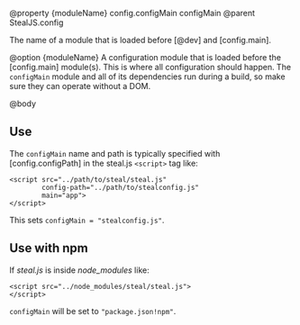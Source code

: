 @property {moduleName} config.configMain configMain
@parent StealJS.config

The name of a module that is loaded before [@dev] and [config.main].

@option {moduleName} A configuration module that is loaded before 
the [config.main] module(s). This is where all configuration 
should happen. The `configMain` module and all of its dependencies
run during a build, so make sure they can operate without a DOM.

@body

## Use


The `configMain` name and path is typically specified with [config.configPath] in the steal.js `<script>` tag like:

    <script src="../path/to/steal/steal.js"
            config-path="../path/to/stealconfig.js"
            main="app">
    </script>

This sets `configMain = "stealconfig.js"`.  


## Use with npm

If _steal.js_ is inside _node\_modules_ like:

    <script src="../node_modules/steal/steal.js">
    </script>

`configMain` will be set to `"package.json!npm"`.

